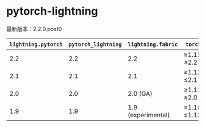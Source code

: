 # pytorch-lightning

最新版本：2.2.0.post0

| `lightning.pytorch` | `pytorch_lightning` | `lightning.fabric` | `torch`      | `torchmetrics` | Python      |
| ------------------- | ------------------- | ------------------ | ------------ | -------------- | ----------- |
| 2.2                 | 2.2                 | 2.2                | ≥1.13, ≤2.2  | ≥0.7.0         | ≥3.8, ≤3.11 |
| 2.1                 | 2.1                 | 2.1                | ≥1.12, ≤2.1  | ≥0.7.0         | ≥3.8, ≤3.11 |
| 2.0                 | 2.0                 | 2.0 (GA)           | ≥1.11, ≤2.0  | ≥0.7.0         | ≥3.8, ≤3.10 |
| 1.9                 | 1.9                 | 1.9 (experimental) | ≥1.10, ≤1.13 | ≥0.7.0         | ≥3.7, ≤3.10 |
